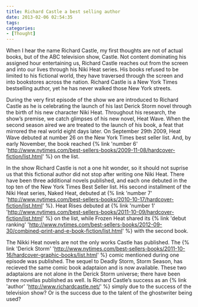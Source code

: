 ```yaml
---
title: Richard Castle a best selling author
date: 2013-02-06 02:54:35
tags:
categories: 
- [Thought]
---
```

When I hear the name Richard Castle, my first thoughts are not of actual books, but of the ABC television show, Castle.  Not content dominating his assigned hour entertaining us, Richard Castle reaches out from the screen and into our lives through his Niki Heat series.  <!-- more -->His books refused to be limited to his fictional world, they have traversed through the screen and into bookstores across the nation.  Richard Castle is a New York Times bestselling author, yet he has never walked those New York streets. 

During the very first episode of the show we are introduced to Richard Castle as he is celebrating the launch of his last Derick Storm novel through the birth of his new character Niki Heat.  Throughout his research, the show’s premise, we catch glimpses of his new novel, Heat Wave.  When the second season aired we are treated to the launch of his book, a feat that mirrored the real world eight days later. On September 29th 2009, Heat Wave debuted at number 26 on the New York Times best seller list.  And, by early November, the book reached {% link 'number 6' 'http://www.nytimes.com/best-sellers-books/2009-11-08/hardcover-fiction/list.html' %} on the list.

In the show Richard Castle is not a one hit wonder, so it should not suprise us that this fictional author did not stop after writing one Niki Heat.  There have been three additional novels published, and each one debuted in the top ten of the New York Times Best Seller list.  His second installment of the Niki Heat series, Naked Heat, debuted at {% link 'number 7' 'http://www.nytimes.com/best-sellers-books/2010-10-17/hardcover-fiction/list.html' %}.  Heat Rises debuted at {% link 'number 1' 'http://www.nytimes.com/best-sellers-books/2011-10-09/hardcover-fiction/list.html' %} on the list, while Frozen Heat shared its {% link 'debut ranking' 'http://www.nytimes.com/best-sellers-books/2012-09-30/combined-print-and-e-book-fiction/list.html' %} with the second book.

The Nikki Heat novels are not the only works Castle has published.  The {% link 'Derick Storm' 'http://www.nytimes.com/best-sellers-books/2011-10-16/hardcover-graphic-books/list.html' %} comic mentioned during one episode was published.  The sequel to Deadly Storm, Storm Season, has recieved the same comic book adaptaion and is now available.  These two adaptaions are not alone in the Derick Storm universe; there have been three novellas published as well.  Is Richard Castle’s success as an {% link 'author' 'http://www.richardcastle.net/' %} simply due to the success of the television show?  Or is the success due to the talent of the ghostwriter being used?